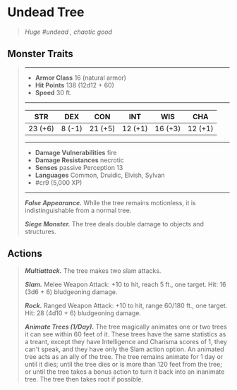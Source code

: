 # Undead Tree
>*Huge #undead , chaotic good*
## Monster Traits
>___
>- **Armor Class** 16 (natural armor)
>- **Hit Points** 138 (12d12 + 60)
>- **Speed** 30 ft.
>___
>|STR|DEX|CON|INT|WIS|CHA|
>|:---:|:---:|:---:|:---:|:---:|:---:|
>|23 (+6)|8 (-1)|21 (+5)|12 (+1)|16 (+3)|12 (+1)|
>___
>- **Damage Vulnerabilities** fire
>- **Damage Resistances** necrotic
>- **Senses** passive Perception 13
>- **Languages** Common, Druidic, Elvish, Sylvan
>- #cr9 (5,000 XP)
>___
>***False Appearance.*** While the tree remains motionless, it is indistinguishable from a normal tree.  
>
>***Siege Monster.*** The tree deals double damage to objects and structures.  
>
## Actions
>***Multiattack.*** The tree makes two slam attacks.  
>
>***Slam.*** Melee Weapon Attack: +10 to hit, reach 5 ft., one target. Hit: 16 (3d6 + 6) bludgeoning damage.  
>
>***Rock.*** Ranged Weapon Attack: +10 to hit, range 60/180 ft., one target. Hit: 28 (4d10 + 6) bludgeoning damage.  
>
>***Animate Trees (1/Day).*** The tree magically animates one or two trees it can see within 60 feet of it. These trees have the same statistics as a treant, except they have Intelligence and Charisma scores of 1, they can't speak, and they have only the Slam action option. An animated tree acts as an ally of the tree. The tree remains animate for 1 day or until it dies; until the tree dies or is more than 120 feet from the tree; or until the tree takes a bonus action to turn it back into an inanimate tree. The tree then takes root if possible.